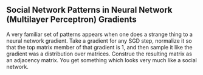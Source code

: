 Social Network Patterns in Neural Network (Multilayer Perceptron) Gradients
----

A very familiar set of patterns appears when one does a strange thing to a neural network gradient. Take a gradient for any SGD step, normalize it so that the top matrix member of that gradient is 1, and then sample it like the gradient was a distribution over matrices. Construe the resulting matrix as an adjacency matrix. You get something which looks very much like a social network.
